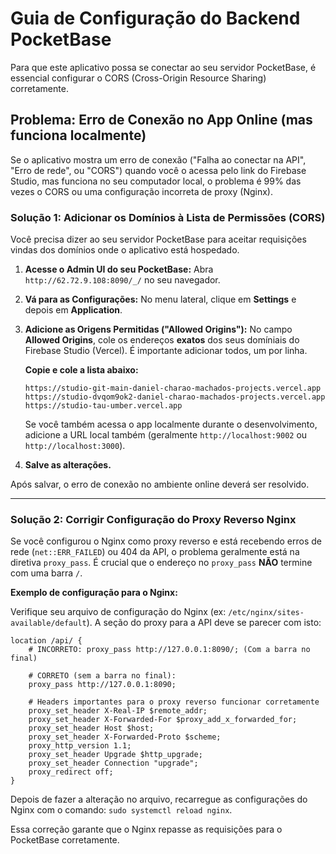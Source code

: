 # Guia de Configuração do Backend PocketBase

Para que este aplicativo possa se conectar ao seu servidor PocketBase, é essencial configurar o CORS (Cross-Origin Resource Sharing) corretamente.

## Problema: Erro de Conexão no App Online (mas funciona localmente)

Se o aplicativo mostra um erro de conexão ("Falha ao conectar na API", "Erro de rede", ou "CORS") quando você o acessa pelo link do Firebase Studio, mas funciona no seu computador local, o problema é 99% das vezes o CORS ou uma configuração incorreta de proxy (Nginx).

### Solução 1: Adicionar os Domínios à Lista de Permissões (CORS)

Você precisa dizer ao seu servidor PocketBase para aceitar requisições vindas dos domínios onde o aplicativo está hospedado.

1.  **Acesse o Admin UI do seu PocketBase:**
    Abra `http://62.72.9.108:8090/_/` no seu navegador.

2.  **Vá para as Configurações:**
    No menu lateral, clique em **Settings** e depois em **Application**.

3.  **Adicione as Origens Permitidas ("Allowed Origins"):**
    No campo **Allowed Origins**, cole os endereços **exatos** dos seus domíniais do Firebase Studio (Vercel). É importante adicionar todos, um por linha.

    **Copie e cole a lista abaixo:**
    ```
    https://studio-git-main-daniel-charao-machados-projects.vercel.app
    https://studio-dvqom9ok2-daniel-charao-machados-projects.vercel.app
    https://studio-tau-umber.vercel.app
    ```
    
    Se você também acessa o app localmente durante o desenvolvimento, adicione a URL local também (geralmente `http://localhost:9002` ou `http://localhost:3000`).

4.  **Salve as alterações.**

Após salvar, o erro de conexão no ambiente online deverá ser resolvido.

---

### Solução 2: Corrigir Configuração do Proxy Reverso Nginx

Se você configurou o Nginx como proxy reverso e está recebendo erros de rede (`net::ERR_FAILED`) ou 404 da API, o problema geralmente está na diretiva `proxy_pass`. É crucial que o endereço no `proxy_pass` **NÃO** termine com uma barra `/`.

**Exemplo de configuração para o Nginx:**

Verifique seu arquivo de configuração do Nginx (ex: `/etc/nginx/sites-available/default`). A seção do proxy para a API deve se parecer com isto:

```nginx
location /api/ {
    # INCORRETO: proxy_pass http://127.0.0.1:8090/; (Com a barra no final)
    
    # CORRETO (sem a barra no final):
    proxy_pass http://127.0.0.1:8090;

    # Headers importantes para o proxy reverso funcionar corretamente
    proxy_set_header X-Real-IP $remote_addr;
    proxy_set_header X-Forwarded-For $proxy_add_x_forwarded_for;
    proxy_set_header Host $host;
    proxy_set_header X-Forwarded-Proto $scheme;
    proxy_http_version 1.1;
    proxy_set_header Upgrade $http_upgrade;
    proxy_set_header Connection "upgrade";
    proxy_redirect off;
}
```
Depois de fazer a alteração no arquivo, recarregue as configurações do Nginx com o comando: `sudo systemctl reload nginx`.

Essa correção garante que o Nginx repasse as requisições para o PocketBase corretamente.
